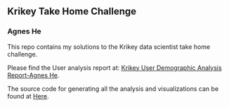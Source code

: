 ## Krikey Take Home Challenge
### Agnes He

This repo contains my solutions to the Krikey data scientist take home challenge. 

Please find the User analysis report at: [Krikey User Demographic Analysis Report-Agnes He](https://github.com/hbbhsy/Krikey-Take-Home-Challenge/blob/master/Krikey%20User%20Demographic%20Analysis%20Report-Agnes%20He.pdf).

The source code for generating all the analysis and visualizations can be found at [Here](https://github.com/hbbhsy/Krikey-Take-Home-Challenge/blob/master/Agnes_He.ipynb).